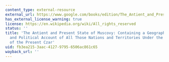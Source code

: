 ```yaml
---
content_type: external-resource
external_url: https://www.google.com/books/edition/The_Antient_and_Present_State_of_Muscovy/ydxCAQAAMAAJ?hl=en&gbpv=1
has_external_license_warning: true
license: https://en.wikipedia.org/wiki/All_rights_reserved
status: ''
title: 'The Antient and Present State of Muscovy: Containing a Geographical, Historical
  and Political Account of All Those Nations and Territories Under the Jurisdiction
  of the Present Czar'
uid: fb3ea215-3aac-4127-9795-6506ac861c65
wayback_url: ''
---
```

